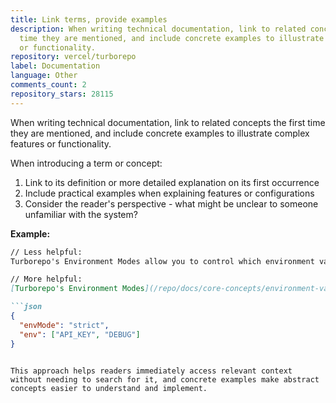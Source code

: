 ```yaml
---
title: Link terms, provide examples
description: When writing technical documentation, link to related concepts the first
  time they are mentioned, and include concrete examples to illustrate complex features
  or functionality.
repository: vercel/turborepo
label: Documentation
language: Other
comments_count: 2
repository_stars: 28115
---
```


When writing technical documentation, link to related concepts the first time they are mentioned, and include concrete examples to illustrate complex features or functionality.

When introducing a term or concept:
1. Link to its definition or more detailed explanation on its first occurrence
2. Include practical examples when explaining features or configurations
3. Consider the reader's perspective - what might be unclear to someone unfamiliar with the system?

**Example:**

```markdown
// Less helpful:
Turborepo's Environment Modes allow you to control which environment variables are available to a task at runtime.

// More helpful:
[Turborepo's Environment Modes](/repo/docs/core-concepts/environment-variables) allow you to control which environment variables are available to a task at runtime. For example:

```json
{
  "envMode": "strict",
  "env": ["API_KEY", "DEBUG"]
}
```
```

This approach helps readers immediately access relevant context without needing to search for it, and concrete examples make abstract concepts easier to understand and implement.